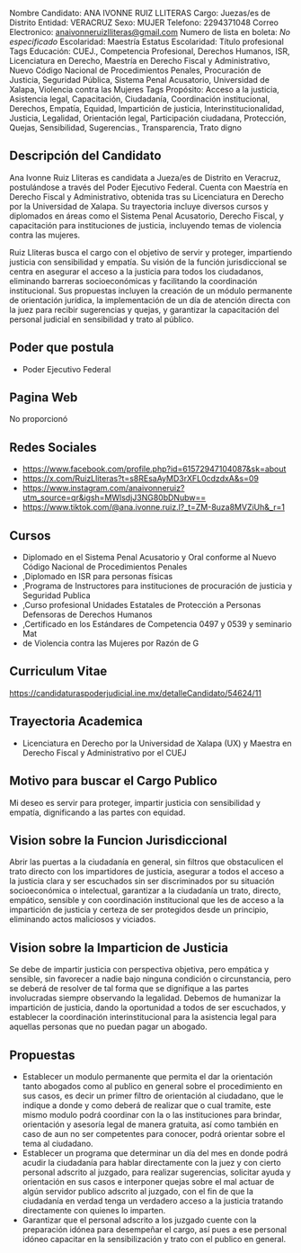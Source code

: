 Nombre Candidato: ANA IVONNE RUIZ LLITERAS
Cargo: Juezas/es de Distrito
Entidad: VERACRUZ
Sexo: MUJER
Telefono: 2294371048
Correo Electronico: anaivonneruizlliteras@gmail.com
Numero de lista en boleta: *No especificado*
Escolaridad: Maestría
Estatus Escolaridad: Título profesional
Tags Educación: CUEJ., Competencia Profesional, Derechos Humanos, ISR, Licenciatura en Derecho, Maestría en Derecho Fiscal y Administrativo, Nuevo Código Nacional de Procedimientos Penales, Procuración de Justicia, Seguridad Pública, Sistema Penal Acusatorio, Universidad de Xalapa, Violencia contra las Mujeres
Tags Propósito: Acceso a la justicia, Asistencia legal, Capacitación, Ciudadanía, Coordinación institucional, Derechos, Empatía, Equidad, Impartición de justicia, Interinstitucionalidad, Justicia, Legalidad, Orientación legal, Participación ciudadana, Protección, Quejas, Sensibilidad, Sugerencias., Transparencia, Trato digno


## Descripción del Candidato 

Ana Ivonne Ruiz Lliteras es candidata a Jueza/es de Distrito en Veracruz, postulándose a través del Poder Ejecutivo Federal. Cuenta con Maestría en Derecho Fiscal y Administrativo, obtenida tras su Licenciatura en Derecho por la Universidad de Xalapa. Su trayectoria incluye diversos cursos y diplomados en áreas como el Sistema Penal Acusatorio, Derecho Fiscal, y capacitación para instituciones de justicia, incluyendo temas de violencia contra las mujeres.

Ruiz Lliteras busca el cargo con el objetivo de servir y proteger, impartiendo justicia con sensibilidad y empatía. Su visión de la función jurisdiccional se centra en asegurar el acceso a la justicia para todos los ciudadanos, eliminando barreras socioeconómicas y facilitando la coordinación institucional. Sus propuestas incluyen la creación de un módulo permanente de orientación jurídica, la implementación de un día de atención directa con la juez para recibir sugerencias y quejas, y garantizar la capacitación del personal judicial en sensibilidad y trato al público.


## Poder que postula

- Poder Ejecutivo Federal


## Pagina Web

No proporcionó


## Redes Sociales

- https://www.facebook.com/profile.php?id=61572947104087&sk=about
- https://x.com/RuizLliteras?t=s8REsaAyMD3rXFL0cdzdxA&s=09
- https://www.instagram.com/anaivonneruiz?utm_source=qr&igsh=MWlsdjJ3NG80bDNubw==
- https://www.tiktok.com/@ana.ivonne.ruiz.l?_t=ZM-8uza8MVZiUh&_r=1


## Cursos

- Diplomado en el Sistema Penal Acusatorio y Oral conforme al Nuevo Código Nacional de Procedimientos Penales
- ,Diplomado en ISR para personas físicas
- ,Programa de Instructores para instituciones de procuración de justicia y Seguridad Publica
- ,Curso profesional Unidades Estatales de Protección a Personas Defensoras de Derechos Humanos
- ,Certificado en los Estándares de Competencia 0497 y 0539 y seminario Mat
- de Violencia contra las Mujeres por Razón de G


## Curriculum Vitae

https://candidaturaspoderjudicial.ine.mx/detalleCandidato/54624/11


## Trayectoria Academica

- Licenciatura en Derecho por la Universidad de Xalapa (UX) y Maestra en Derecho Fiscal y Administrativo por el CUEJ


## Motivo para buscar el Cargo Publico

Mi deseo es servir para proteger, impartir justicia con sensibilidad y empatía, dignificando a las partes con equidad.


## Vision sobre la Funcion Jurisdiccional

Abrir las puertas a la ciudadanía en general, sin filtros que obstaculicen el trato directo con los impartidores de justicia, asegurar a todos el acceso a la justicia clara y ser escuchados sin ser discriminados por su situación socioeconómica o intelectual, garantizar a la ciudadanía un trato, directo, empático, sensible y con coordinación institucional que les de acceso a la impartición de justicia y certeza de ser protegidos desde un principio, eliminando actos maliciosos y viciados.


## Vision sobre la Imparticion de Justicia

Se debe de impartir justicia con perspectiva objetiva, pero empática y sensible, sin favorecer a nadie bajo ninguna condición o circunstancia, pero se deberá de resolver de tal forma que se dignifique a las partes involucradas siempre observando la legalidad. Debemos de humanizar la impartición de justicia, dando la oportunidad a todos de ser escuchados, y establecer la coordinación interinstitucional para la asistencia legal para aquellas personas que no puedan pagar un abogado.


## Propuestas

- Establecer un modulo permanente que permita el dar la orientación tanto abogados como al publico en general sobre el procedimiento en sus casos, es decir un primer filtro de orientación al ciudadano, que le indique a donde y como deberá de realizar que o cual tramite, este mismo modulo podrá coordinar con la o las instituciones para brindar, orientación y asesoría legal de manera gratuita, así como también en caso de aun no ser competentes para conocer, podrá orientar sobre el tema al ciudadano.
- Establecer un programa que determinar un día del mes en donde podrá acudir la ciudadanía para hablar directamente con la juez y con cierto personal adscrito al juzgado, para realizar sugerencias, solicitar ayuda y orientación en sus casos e interponer quejas sobre el mal actuar de algún servidor publico adscrito al juzgado, con el fin de que la ciudadanía en verdad tenga un verdadero acceso a la justicia tratando directamente con quienes lo imparten.
- Garantizar que el personal adscrito a los juzgado cuente con la preparación idónea para desempeñar el cargo, así pues a ese personal idóneo capacitar en la sensibilización y trato con el publico en general.

